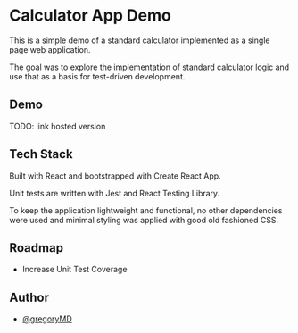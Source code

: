 # Calculator App Demo

This is a simple demo of a standard calculator implemented as a single page web application.

The goal was to explore the implementation of standard calculator logic and use that as a basis for test-driven development.

## Demo

TODO: link hosted version

## Tech Stack

Built with React and bootstrapped with Create React App.

Unit tests are written with Jest and React Testing Library.

To keep the application lightweight and functional, no other dependencies were used and minimal styling was applied with good old fashioned CSS.

## Roadmap

- Increase Unit Test Coverage

## Author

- [@gregoryMD](https://www.github.com/gregoryMD)
